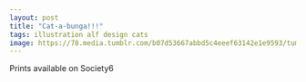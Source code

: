 ```yaml
---
layout: post
title: "Cat-a-bunga!!!"
tags: illustration alf design cats
image: https://78.media.tumblr.com/b07d53667abbd5c4eeef63142e1e9593/tumblr_p3cgwtSkpF1qbng02o1_500.jpg
---
```


Prints available on Society6
